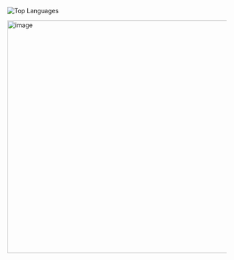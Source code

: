 ![Top Languages](https://github-readme-stats.vercel.app/api/top-langs/?username=Psycho-Octopus&layout=compact&theme=dark)

<img width="534" height="534" alt="image" src="https://github.com/user-attachments/assets/0ae0a86e-d5fd-471f-b9ca-5e2117d5e18f" />
